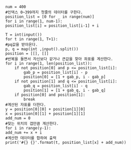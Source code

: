     num = 400
    #인덱스 0~399까지 첫줄의 데이터를 구한다.
    position_list = [0 for _ in range(num)]
    for i in range(1, num-1):
    position_list[i] = position_list[i-1] + i

    T = int(input())
    for t in range(1, T+1):
    #pq값을 받아온다.
    p, q = map(int ,input().split())
    position = [[], []]
    #반복을 돌면서 자신보다 같거나 큰값을 찾아 좌표를 계산한다.
    for i in range(1, len(position_list)):
        if not position[0] and p <= position_list[i]:
            gab_p = position_list[i] - p
            position[0] = [1 + gab_p, i - gab_p]
        if not position[1] and q <= position_list[i]:
            gab_q = position_list[i] - q
            position[1] = [1 + gab_q, i - gab_q]
        if position[0] and position[1]:
            break
    #계산된 자표를 더한다.
    y = position[0][0] + position[1][0]
    x = position[0][1] + position[1][1]
    add_num = 0
    #찾는 위치의 갭만큼 계산한다.
    for i in range(y-1):
    add_num += x + i
    #계산한 데이터를 합하여 출력
    print('#{} {}'.format(t, position_list[x] + add_num))
